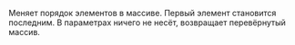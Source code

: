 Меняет порядок элементов в массиве. Первый элемент становится последним.
В параметрах ничего не несёт, возвращает перевёрнутый массив.